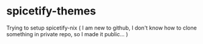# spicetify-themes
Trying to setup spicetify-nix ( I am new to github, I don't know how to clone something in private repo, so I made it public... )

